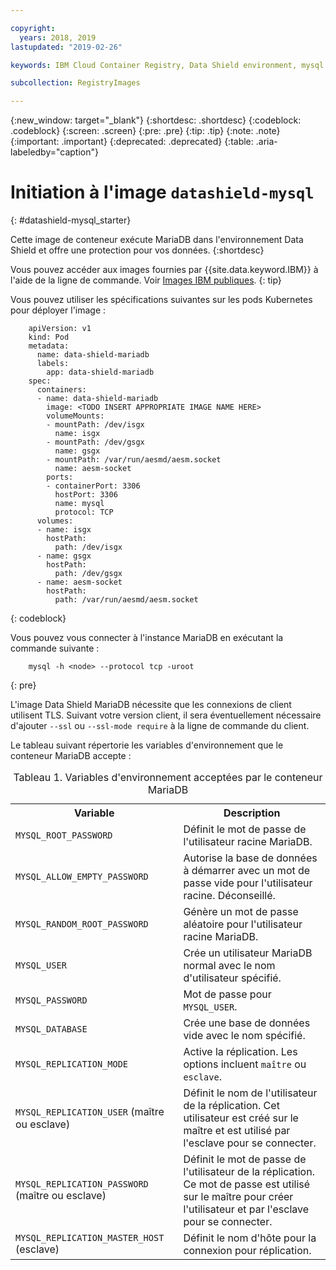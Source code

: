 ```yaml
---

copyright:
  years: 2018, 2019
lastupdated: "2019-02-26"

keywords: IBM Cloud Container Registry, Data Shield environment, mysql image, container image, public image

subcollection: RegistryImages

---
```


{:new_window: target="_blank"}
{:shortdesc: .shortdesc}
{:codeblock: .codeblock}
{:screen: .screen}
{:pre: .pre}
{:tip: .tip}
{:note: .note}
{:important: .important}
{:deprecated: .deprecated}
{:table: .aria-labeledby="caption"}

# Initiation à l'image `datashield-mysql`
{: #datashield-mysql_starter}

Cette image de conteneur exécute MariaDB dans l'environnement Data Shield et offre une protection pour vos données.
{:shortdesc}

Vous pouvez accéder aux images fournies par {{site.data.keyword.IBM}} à l'aide de la ligne de commande. Voir [Images IBM publiques](/docs/services/Registry?topic=registry-public_images#public_images).
{: tip}

Vous pouvez utiliser les spécifications suivantes sur les pods Kubernetes pour déployer l'image :

```
    apiVersion: v1
    kind: Pod
    metadata:
      name: data-shield-mariadb
      labels:
        app: data-shield-mariadb
    spec:
      containers:
      - name: data-shield-mariadb
        image: <TODO INSERT APPROPRIATE IMAGE NAME HERE>
        volumeMounts:
        - mountPath: /dev/isgx
          name: isgx
        - mountPath: /dev/gsgx
          name: gsgx
        - mountPath: /var/run/aesmd/aesm.socket
          name: aesm-socket
        ports:
        - containerPort: 3306
          hostPort: 3306
          name: mysql
          protocol: TCP
      volumes:
      - name: isgx
        hostPath:
          path: /dev/isgx
      - name: gsgx
        hostPath:
          path: /dev/gsgx
      - name: aesm-socket
        hostPath:
          path: /var/run/aesmd/aesm.socket
```
{: codeblock}

Vous pouvez vous connecter à l'instance MariaDB en exécutant la commande suivante :

```
    mysql -h <node> --protocol tcp -uroot
```
{: pre}

L'image Data Shield MariaDB nécessite que les connexions de client utilisent TLS. Suivant votre version client, il sera éventuellement nécessaire d'ajouter `--ssl` ou `--ssl-mode require` à la ligne de commande du client.

Le tableau suivant répertorie les variables d'environnement que le conteneur MariaDB accepte :

<table>
<caption>Tableau 1. Variables d'environnement acceptées par le conteneur MariaDB</caption>
  <tr>
    <th>Variable</th>
    <th>Description</th>
  </tr>
  <tr>
    <td><code>MYSQL_ROOT_PASSWORD</code></td>
    <td>Définit le mot de passe de l'utilisateur racine MariaDB.</td>
  </tr>
  <tr>
    <td><code>MYSQL_ALLOW_EMPTY_PASSWORD</code></td>
    <td>Autorise la base de données à démarrer avec un mot de passe vide pour l'utilisateur racine. Déconseillé.</td>
  </tr>
  <tr>
    <td><code>MYSQL_RANDOM_ROOT_PASSWORD</code></td>
    <td>Génère un mot de passe aléatoire pour l'utilisateur racine MariaDB.</td>
  </tr>
  <tr>
    <td><code>MYSQL_USER</code></td>
    <td>Crée un utilisateur MariaDB normal avec le nom d'utilisateur spécifié.</td>
  </tr>
  <tr>
    <td><code>MYSQL_PASSWORD</code></td>
    <td>Mot de passe pour <code>MYSQL_USER</code>.</td>
  </tr>
  <tr>
    <td><code>MYSQL_DATABASE</code></td>
    <td>Crée une base de données vide avec le nom spécifié.</td>
  </tr>
  <tr>
    <td><code>MYSQL_REPLICATION_MODE</code></td>
    <td>Active la réplication. Les options incluent <code>maître</code> ou <code>esclave</code>.</td>
  </tr>
  <tr>
    <td><code>MYSQL_REPLICATION_USER</code> (maître ou esclave)</td>
    <td>Définit le nom de l'utilisateur de la réplication. Cet utilisateur est créé sur le maître et est utilisé par l'esclave pour se connecter.</td>
  </tr>
  <tr>
    <td><code>MYSQL_REPLICATION_PASSWORD</code> (maître ou esclave)</td>
    <td>Définit le mot de passe de l'utilisateur de la réplication. Ce mot de passe est utilisé sur le maître pour créer l'utilisateur et par l'esclave pour se connecter.</td>
  </tr>
  <tr>
    <td><code>MYSQL_REPLICATION_MASTER_HOST</code> (esclave)</td>
    <td>Définit le nom d'hôte pour la connexion pour réplication.</td>
  </tr>
</table>

